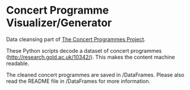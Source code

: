 # Concert Programme Visualizer/Generator
Data cleansing part of [The Concert Programmes Project](https://thedataalligator.com/concert-programmes/).

These Python scripts decode a dataset of concert programmes (http://research.gold.ac.uk/10342/). This makes the content machine readable. 

The cleaned concert programmes are saved in /DataFrames. Please also read the README file in /DataFrames for more information.
